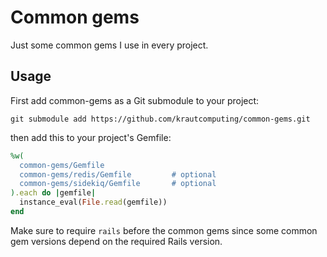 # Common gems

Just some common gems I use in every project.

## Usage

First add common-gems as a Git submodule to your project:

```
git submodule add https://github.com/krautcomputing/common-gems.git
```

then add this to your project's Gemfile:

```ruby
%w(
  common-gems/Gemfile
  common-gems/redis/Gemfile         # optional
  common-gems/sidekiq/Gemfile       # optional
).each do |gemfile|
  instance_eval(File.read(gemfile))
end
```

Make sure to require `rails` before the common gems since some common gem versions depend on the required Rails version.
